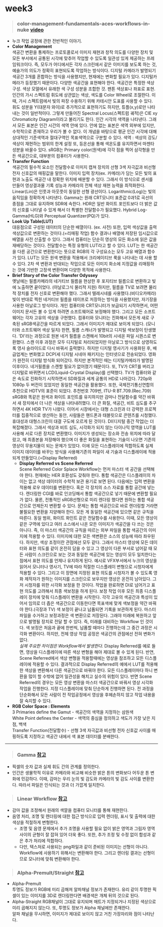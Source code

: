# week3
> ### color-management-fundamentals-aces-workflows-in-nuke [video](https://www.youtube.com/watch?v=Hlj5ep-85ys)
* 누크 작업 공정에 관한 전반적인 이야기.
* __Color Management__     
    색공간 변환을 통제하는 프로토콜로서 이미지 재현과 창작 의도를 다양한 장치 및 모든 부서에서 공통된 시각에 맞추어 작업할 수 있도록 일관성 있게 제공하는 프레임워크이다.
    즉, 모두가 어디에서든 각자 스크린에서 같은 이미지를 보도록 하는 것, 예술가의 의도가 정확히 표현되도록 작업하는 방식이다.
    디지털 카메라가 발명되기 색공간 3개를 혼합하는 방식을 사용했지만, 현재에는 변화할 필요가 있다. 디지털카메라가 등장했기 때문이다. 다양한 색공간을 표현해야 한다. 
    색공간은 특정한 색상 구성. 색상 모델에서 유래한 색 구성 성분을 조합한 것. 팬톤 색상표나 좌표로 표현. 인간의 가시 스펙트럼
    휘도에 상관없는 색상, 색도를 Color Wheel로 조절한다. 이때, 가시 스펙트럼에서 빛의 파장 수용하기 위해 카테시안 도표를 사용할 수 있다. 
    휘도 성분을 Y(대문자 와이)로 추가적으로 표현하기도 하지만, 튜플(x,y)로만 나타내는 것이 일반적이다.
    그렇게 만들어진 Spectral Locus(스펙트럼 궤적)은 CIE xy Chromaticity Diagram이라고 불리기도 한다. 
    인간 시각의 색역을 나타낸다. 그래서 모든 표본은 인간 시간의 색역 안에 있다. 안에 없는 표본은 색역 외부에 있지만, 수학적으로 존재하고 우리가 볼 수 없다.
    이 개념을 바탕으로 평균 인간 시각에 대해 상대적인 기준색역과 절대구역인 목표색역으로 구분할 수 있다.
    색역 : 색상의 강도/ 색상이 재현하는 범위의 한계 설정
    또, 등온선을 통해 색온도를 유지하면서 마젠타 성분을 바꿀수 있다. 
    sRGB는 Primary color(원색)에 각각 점을 찍어 삼각형을 만든 색공간으로, 대부분의 컴퓨터가 사용한다.
* __Transfer Function__     
    색공간의 필수적 요소인 전달함수로 이미지 캡쳐 장치의 선형 3색 자극값과 비선형 전자 신호값의 매핑값을 말한다.
    이미지 입력 장치(ex. 카메라)가 담는 모든 빛의 표현과 노출도 색공간 내 정확한 위치에 배분할 수 있다. 그래서 이 방식으로 센서를 만들어 영상결과물 기록 성능과 카메라의 전체 색상 재현 능력을 최적화한다.
    Linear(Lin)은 인풋과 아웃풋이 동일한 선형 광선이다.
    Logarithmic(Log)는 빛의 움직임을 정확하게 나타낸다.
    Gamma는 원래 CRT모니터 표준값 0과1로 곡선의 종점을 그대로 유지하며 SDR에 속한다.
    HDR은 일반 화이트 포인트보다 더 밝은 값의 신호를 나타낼 수 있게 해서 더 특별한 전달함수가 필요했다. Hybrid Log-Gamma(HLG)와 Perceptual Quantizer(PQ)가 있다.
* __Look Up Table(LUT)__   
    대응점으로 구성된 데이터의 단순한 배열이다. (ex. 사전) 또한, 입력 색상값을 출력 색상값으로 변환하는 것이다.(=리매핑 작업)
    함수 결과나 배열에 저장된 임시값으로 배열을 사전 산출할 수 있다. 그래서 컴퓨터는 단순히 영상의 모든 화소에 읽은 값을 재배당하는 것이다.
    전달함수는 특정 유형의 LUT라고 할 수 있다. LUT는 한 색공간을 다른 공간으로 변환한다는 뜻으로 
    RGB의 각 구성요소는 모두 고유 배열과 함수가 있다.
    LUT는 모든 원색 변환을 적용해서 크리에이티브 룩을 나타내는 데 사용 할 수 있다. 2차 색 변환과 반대되는 작업으로 모든 이미지 화소에 지정값을 리매핑하는 것에 기반한 고정색 변환이며 다양한 목적에 사용한다.
* __Brief Story of the Color Transfer Odyssey__    
    옛날에는 필름카메라의 네거티브 필름을 현상한 후 포지티브 필름으로 변환하고 빛에 노출하면 끝이었다. (아날로그식 물리적 지원) 하지만, 필름을 TV로 보려면 물리적 장치를 전자 신호로 변환해야 했다. 그래서 텔레시네를 사용했다.(비디오카메라) 빛이 반대로 찍힌 네거티브 필름을 테이프로 저장하는 방식을 사용했지만, 자기장을 사용한 아날로그 방식이다. 개인 컴퓨터와 CRT모니터가 보급되기 시작하면서, 어떤 이미지 문서든 볼 수 있게 하려면 소프트웨어로 보정해야 했다. 그리고 모든 소프트웨어는 각자 고유의 색상을 구현했다. 컴퓨터와 모니터는 진화해서 모든게 새로 구축된 sRGB색공간을 따르게 되었다. 그래서 이미지가 제대로 보이게 되었다. (모니터와 소프트웨어 색상 일치) 한편, 필름 스캐너가 발명되고 디지털 색보정이 탄생했다. 'DI'라는 과정으로 원본 네거 필름을 스캔해서 10bit의 시네온 파일 시퀀스로 변환했다. 스캔 이후 과정은 모두 디지털로 처리되었지만 아날로그 방식으로 상영하도록 영사 슬라이드로 다시 바꿔서 출력했다. 하지만 디지털 영사기가 사용화된 후, 배급업계는 변화했고 DCP(세 디지털 시네마 패키지)는 인터넷으로 전송되었다. 영화가 완전히 디지털 방식화 되어갔다. 하지만 본격적인 때는 디지털카메라가 발명된 이후이다. 네거필름을 스캔할 필요가 없어졌기 때문이다. 또, TV가 CRT를 버리고 디지털로 바뀌면서 LCD(Liquid-Crystal Display)를 선택했다. TV가 컴퓨터와 같은 속도로 진화하기 시작하면서 SD화질과 세계 공통의 HD로 나아갔다. 720p와 1080p 두 버전이 있었지만 동일한 색공간을 활용했다. 또한, 국제전기통신연합의 추천으로  HDTV의 표준이 되었다. 추천번호 709번, ITU-R BT.709.(Rec.709) sRGB와 똑같은 원색과 화이트 포인트를 유지하지만 감마나 전달함수를 약간 바꿔서 새 장치에서 더 나은 색상을 나타내려했다. 더 큰 화질, 색공간, 비트 심도를 추구하면서 4K HDR TV가 나왔다. 이어서 시장에서는 대형 스크린과 더 강력한 프로젝터를 집중적으로 생산하는 동안, 사람들은 핸드폰과 태블릿으로 콘텐츠를 시청했다. 휴대성과 대형스크린이 대결 구도에 오르게 된 것이다. DI(디지털 중간 작업)는 더 복잡해졌다. 그래서 색상과 비트 심도, 시각화가 되지 않는 다이나믹 영역을 LUT를 사용해 서로 다른 장치로 변환했다. 이미지가 생성되는 장소와 전송 위치에 따라 달랐고, 매 최종본을 저장해야 했으며 더 좋은 화질을 표현하는 기술이 나오면 기존의 영상이 무용지물이 되는 문제가 있었다. 이에 모든 디스플레이에 적합하도록 실제 이미지 데이터를 바꾸는 방식을 사용해기존의 파일이 새 기술과 디스플레이에 적용되게 만들었다.(=Display Referred)
    * __Display Referred vs Scene Referred__     
    Scene Referred Color Splace Workflow는 먼저 마스터 색 공간을 선택해야 한다. 현재에는 HER 호환성도 갖춰야 한다. 통합 색공간은 디스플레이의 차이는 없고 색상 데이터의 수학적 보관 용기로 보면 된다. 다음에는 입력 변환을 적용해 로우 데이터를 변환한다. 혹은 각 장치의 소스 자료를 통합 공간에 넣는다. 렌더링한 CGI를 바로 인코딩해서 통합 색공간으로 넣기 때문에 변환할 필요가 없다. 물론, 전통적인 sRGB선형으로 미리 렌더링 했다면 원하는 통합 색공간으로 언제든지 변환할 수 있다. 문제는 통합 색공간으로 바로 렌더링할 거라면 불필요한 변환을 지양해야 한다. 모든 게 동일한 색공간에 있으면 같은 규칙을 따른다. 동일 범위, 화이트 화인트 같은 전달함수를 사용한다. 이때, 모든 영상이 같은 구역에 있다고 여러 소스에서 나온 모든 이미지가 색공간을 다 쓰는 것은 아니다. 즉, 이 마스터 색공간의 규칙을 따르는 외부 파일을 통합 색공간의 이미지에 적용할 수 있다. 이미지에 대한 모든 색변환은 소스의 성능에 따라 좌우된다. 하지만, 색상 조정이란 관점에선 모두 같다. 그래서 마스터 영상에 모든 데이터와 표현 의도를 같이 온전히 담을 수 있고 그 영상이 다른 부서로 넘어갈 때 모든 사람이 스크린으로 보는 것과 동일한 색공간에 있는 영상이 모두 일치한다는 점에서 표현 의도를 언제나 유지하게 된다. 예시로 VFX부서에서 누크의 영상을 읽어서 모니터나 영사기, TV에 따라 적절한 디스플레이 변형으로 시청자에게 적용할 수 있다. 그리고 이 장면에 지정된 표현 의도를 시청자가 볼 수 있도록 영화 제작자가 원하는 이미지를 스크린으로 보우지만 영상은 온전히 남아있다. 그저 시청자를 위한 시각화 보정을 한 것이다. 작업을 완료하면 DI로 넘어가고 표현 의도를 고려해서 최종 색보정을 하게 된다. 보정 작업 이후 모든 최종 디스플레이 장치에 맞춰 디스플레이 변환을 시작한다. 각각 고유의 색공간과 특성이 있어서 임의로 더 좁은 색공간으로 이동한다면 목표색에 맞게 색보정을 약간 바꿔야 한다.(극장과 TV) 색 보정이 끝나고 납품되면 기록을 보관하게 된다. 마스터 파일을 수거하고 보정과정은 색 변환으로 저장된다. 그래야 미래에 복원하고 앞으로 발명될 장치로 전달 할 수 있다. 즉, 미래를 대비하는 Workflow 인 것이다. 색 보정은 처음과 끝에 한번씩, 납품할 때마다 진행하는데 그 중간 과정은 시각화 변환이다. 하지만, 전체 영상 작업 공정은 색공간의 관점에선 전혀 변화가 없다.     
    _실제 주요한 차이점은 Workflow에서 발생한다._ Display Referred를 예로 들면, 영상을 디스플레이에 따른 색상 변형을 해야 제대로 볼 수 있게 된다. 반연, Scene Referred에서 색상 변형을 적용할때에는 영상을 참조하고 모든 디스플레이에 적용할 수 있다. 결과적으로 Display Referred의 예에서 LUT를 적용해 한 색상을 변환해서 다른 색공간으로 바꿔야 한다. 모든 디스플레이마다 하니 변환을 많이 할 수밖에 없어 일관성을 해치고 실수의 위험이 있다. 반면 Scene Referred의 경우는 모든 영상 변환을 마스터 색공간으로 바꿔서 영상 시각화 작업을 진행한다. 지정 디스플레이에 맞춰 단순하게 진행하면 된다. 전 과정을 단순화해서 모든 사람이 전 작업공정에서 영상을 후헤손하지 않고 작업 내용을 잘 숙지할 수 있다.
* __RGB Color Space : Elements__      
    3 Primaries define the Gamut - 색공간의 색역을 지정하는 삼원색     
    White Point defines the Center - 색역의 중심을 정의하고 색도가 가장 낮은 지점, 백색     
    Transfer Function(전달함수) - 선형 3색 자극값과 비선형 전자 신호값 사이를 매핑하도록 지정하고 색공간 내에서 색 표본 데이터를 분배한다.    
------------------------------------------   
> ### __Gamma__ [참고](https://www.cambridgeincolour.com/tutorials/gamma-correction.htm)
* 픽셀의 숫자 값과 실제 휘도 간의 관계를 정의한다. 
* 인간은 생물학적 이유로 카메라와 비교해 비슷한 밝은 톤의 변화보다 어두운 톤 변화에 민감하다. 이때, 감마는 우리 눈의 빛 감도와 카메라의 빛 감도 사이를 변환한다. 따라서 파일은 인식되는 것과 더 가깝게 일치한다.
> ### __Linear Workflow__ [참고](https://knowledge.autodesk.com/support/maya/learn-explore/caas/CloudHelp/cloudhelp/2018/ENU/Maya-Rendering/files/GUID-A1329E53-4132-4229-AF14-607BE0371F95-htm.html)
* 감마 값을 조정해서 원래의 색깔을 컴퓨터 모니터를 통해 재현한다.
* 음영 처리, 조명 및 렌더링에 대한 접근 방식으로 입력 렌더링, 표시 및 출력에 대한 색상을 적절하게 변형한다.
    * 조명 및 음영 문제에서 추가 조명을 사용할 필요 없이 밝은 영역과 그림자 영역 사이의 균형이 잘 잡혀 있어 더욱 좋다. 또한, 추가 조정 및 수정 없이 합성과 같은 추가 처리에 적합하다.
    * 다만, 텍스처로 사용되는 png파일과 같이 준비된 이미지는 선형이 아니다. Workflow에 사용하기 위해서는 변환해야 한다. 그리고 렌더링 결과는 선형이므로 모니터에 맞춰 변환해야 한다.
> ### __Alpha-Premult/Straight__ [참고](https://www.cgdirector.com/premultiplied-alpha-vs-straight-alpha/)
* Alpha-Premult    
투명도 정보가 RGB에 미리 곱해져 알파채널 정보가 존재한다.
유리 같이 투명한 픽셀이 있는 이미지를 3D로 렌더링한다면 배경색은 개체 뒤의 것으로 된다.
* Alpha-Straight
RGB채널이 그대로 유지되며 매트가 지정되거나 지정된 색상으로 미리 곱해지지 않는다. 또, 투명도 정보가 Alpha 채널에만 존재한다.   
알파 채널을 무시하면, 이미지가 제대로 보이지 않고 거친 가장자리와 점이 나타난다.
